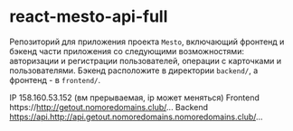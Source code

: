 # react-mesto-api-full
Репозиторий для приложения проекта `Mesto`, включающий фронтенд и бэкенд части приложения со следующими возможностями: авторизации и регистрации пользователей, операции с карточками и пользователями. Бэкенд расположите в директории `backend/`, а фронтенд - в `frontend/`. 
  
IP 158.160.53.152 (вм прерываемая, ip может меняться)
Frontend https://http://getout.nomoredomains.club/...
Backend https://api.http://api.getout.nomoredomains.nomoredomains.club/...